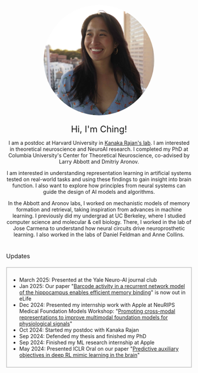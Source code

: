 ﻿---
layout: article
title:
---

<div style="text-align: center;">
    <img src="/ching-photos/ching_fang_neuroscience.jpg"
         width="300" height="300" style="border-radius: 50%; object-fit: cover;" 
         alt="Image of Ching Fang, neuroscientist at Columbia University." />
</div>

<div style="text-align: center; margin-top: 20px;">
    <font size="5"> Hi, I'm Ching!</font>
    <p>I am a postdoc at Harvard University in <a href="https://www.rajanlab.com/">Kanaka Rajan's lab</a>. I am interested in theoretical neuroscience and NeuroAI research. I completed my PhD at Columbia University's Center for Theoretical Neuroscience, co-advised by Larry Abbott and Dmitriy Aronov.</p>
    <p>I am interested in understanding representation learning in artificial systems tested on real-world tasks and using these findings to gain insight into brain function. I also want to explore how principles from neural systems can guide the design of AI models and algorithms.</p>
    <p>In the Abbott and Aronov labs, I worked on mechanistic models of memory formation and retrieval, taking inspiration from advances in machine learning. I previously did my undergrad at UC Berkeley, where I studied computer science and molecular & cell biology. There, I worked in the lab of Jose Carmena to understand how neural circuits drive neuroprosthetic learning. I also worked in the labs of Daniel Feldman and Anne Collins.</p>
</div>

<h3 style="margin-top: 40px; font-weight: normal;">Updates</h3> 
<div style="max-height: 250px; overflow-y: scroll; border: 2px solid #ccc; padding: 10px; margin-top: 20px;">
    <ul>
        <li>March 2025: Presented at the Yale Neuro-AI journal club</li>
        <li>Jan 2025: Our paper "<a href="https://elifesciences.org/reviewed-preprints/103512">Barcode activity in a recurrent network model of the hippocampus enables efficient memory binding</a>" is now out in eLife</li>
        <li>Dec 2024: Presented my internship work with Apple at NeuRIPS Medical Foundation Models Workshop: "<a href="https://arxiv.org/abs/2410.16424">Promoting cross-modal representations to improve multimodal foundation models for physiological signals</a>"</li>
        <li>Oct 2024: Started my postdoc with Kanaka Rajan</li>
        <li>Sep 2024: Defended my thesis and finished my PhD</li>
        <li>Sep 2024: Finished my ML research internship at Apple</li>
        <li>May 2024: Presented ICLR Oral on our paper "<a href="https://openreview.net/forum?id=agPpmEgf8C">Predictive auxiliary objectives in deep RL mimic learning in the brain</a>"</li>
        <!-- Add more updates as needed -->
    </ul>
</div>

